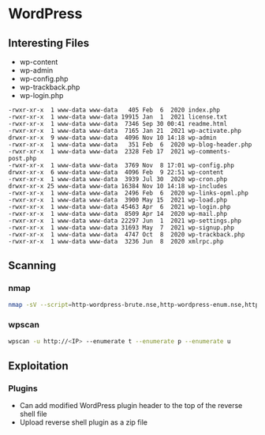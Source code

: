 # WordPress

## Interesting Files

* wp-content
* wp-admin
* wp-config.php
* wp-trackback.php
* wp-login.php

```
-rwxr-xr-x  1 www-data www-data   405 Feb  6  2020 index.php
-rwxr-xr-x  1 www-data www-data 19915 Jan  1  2021 license.txt
-rwxr-xr-x  1 www-data www-data  7346 Sep 30 00:41 readme.html
-rwxr-xr-x  1 www-data www-data  7165 Jan 21  2021 wp-activate.php
drwxr-xr-x  9 www-data www-data  4096 Nov 10 14:18 wp-admin
-rwxr-xr-x  1 www-data www-data   351 Feb  6  2020 wp-blog-header.php
-rwxr-xr-x  1 www-data www-data  2328 Feb 17  2021 wp-comments-post.php
-rwxr-xr-x  1 www-data www-data  3769 Nov  8 17:01 wp-config.php
drwxr-xr-x  6 www-data www-data  4096 Feb  9 22:51 wp-content
-rwxr-xr-x  1 www-data www-data  3939 Jul 30  2020 wp-cron.php
drwxr-xr-x 25 www-data www-data 16384 Nov 10 14:18 wp-includes
-rwxr-xr-x  1 www-data www-data  2496 Feb  6  2020 wp-links-opml.php
-rwxr-xr-x  1 www-data www-data  3900 May 15  2021 wp-load.php
-rwxr-xr-x  1 www-data www-data 45463 Apr  6  2021 wp-login.php
-rwxr-xr-x  1 www-data www-data  8509 Apr 14  2020 wp-mail.php
-rwxr-xr-x  1 www-data www-data 22297 Jun  1  2021 wp-settings.php
-rwxr-xr-x  1 www-data www-data 31693 May  7  2021 wp-signup.php
-rwxr-xr-x  1 www-data www-data  4747 Oct  8  2020 wp-trackback.php
-rwxr-xr-x  1 www-data www-data  3236 Jun  8  2020 xmlrpc.php
```

## Scanning

### nmap

```bash
nmap -sV --script=http-wordpress-brute.nse,http-wordpress-enum.nse,http-wordpress-users -p80 <IP>

```

### wpscan

```bash
wpscan -u http://<IP> --enumerate t --enumerate p --enumerate u
```

## Exploitation

### Plugins

* Can add modified WordPress plugin header to the top of the reverse shell file
* Upload reverse shell plugin as a zip file
